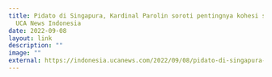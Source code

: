 ```yaml
---
title: Pidato di Singapura, Kardinal Parolin soroti pentingnya kohesi sosial,
  UCA News Indonesia
date: 2022-09-08
layout: link
description: ""
image: ""
external: https://indonesia.ucanews.com/2022/09/08/pidato-di-singapura-kardinal-parolin-soroti-pentingnya-kohesi-sosial/
---
```

